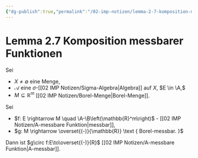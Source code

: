 ```yaml
---
{"dg-publish":true,"permalink":"/02-imp-notizen/lemma-2-7-komposition-messbarer-funktionen/"}
---
```


# Lemma 2.7 Komposition messbarer Funktionen
Sei 
- $X \neq \emptyset$ eine Menge, 
- $\mathcal{A}$ eine $\sigma$-[[02 IMP Notizen/Sigma-Algebra\|Algebra]] auf $X$, $E \in \A,$ 
- $M \subseteq \mathbb{R}^m$ [[02 IMP Notizen/Borel-Menge\|Borel-Menge]]. 

Sei 
- $f: E \rightarrow M \quad \A-\B\left(\mathbb{R}^m\right)$ - [[02 IMP Notizen/A-messbare Funktion\|messbar]],
- $g: M \rightarrow \overset{(-)}{\mathbb{R}} \text { Borel-messbar. }$

Dann ist $g\circ f:E\to\overset{(-)}{R}$ [[02 IMP Notizen/A-messbare Funktion\|A-messbar]]. 